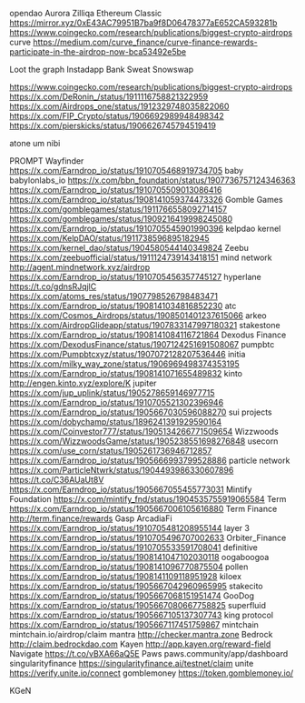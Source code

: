 

opendao
Aurora
Zilliqa
Ethereum Classic
https://mirror.xyz/0xE43AC79951B7ba9f8D06478377aE652CA593281b
https://www.coingecko.com/research/publications/biggest-crypto-airdrops
curve https://medium.com/curve_finance/curve-finance-rewards-participate-in-the-airdrop-now-bca53492e5be

Loot
the graph
Instadapp
Bank
Sweat
Snowswap


https://www.coingecko.com/research/publications/biggest-crypto-airdrops
https://x.com/DeRonin_/status/1911116758821322959
https://x.com/Airdrops_one/status/1912329748035822060
https://x.com/FIP_Crypto/status/1906692989948498342
https://x.com/pierskicks/status/1906626745794519419

atone
um
nibi


PROMPT Wayfinder https://x.com/Earndrop_io/status/1910705468919734705
baby babylonlabs_io https://x.com/bbn_foundation/status/1907736757124346363 https://x.com/Earndrop_io/status/1910705509013086416 https://x.com/Earndrop_io/status/1908141059374473326
Gomble Games https://x.com/gomblegames/status/1911766558092714157 https://x.com/gomblegames/status/1909216419998245080 https://x.com/Earndrop_io/status/1910705545901990396
kelpdao kernel https://x.com/KelpDAO/status/1911738596895182945 https://x.com/kernel_dao/status/1904580544140349824
Zeebu https://x.com/zeebuofficial/status/1911124739143418151
mind network  http://agent.mindnetwork.xyz/airdrop https://x.com/Earndrop_io/status/1910705456357745127
hyperlane https://t.co/gdnsRJqjlC https://x.com/atoms_res/status/1907798526798483471 https://x.com/Earndrop_io/status/1908141034816852230
atc https://x.com/Cosmos_Airdrops/status/1908501401237615066
arkeo https://x.com/AirdropGlideapp/status/1907833147997180321
stakestone https://x.com/Earndrop_io/status/1908141084116721864
Dexodus Finance https://x.com/DexodusFinance/status/1907124251691508067
pumpbtc https://x.com/Pumpbtcxyz/status/1907072128207536446
initia https://x.com/milky_way_zone/status/1906969498374353195 https://x.com/Earndrop_io/status/1908141071655489832
kinto http://engen.kinto.xyz/explore/K
jupiter https://x.com/jup_uplink/status/1905278659146977715 https://x.com/Earndrop_io/status/1910705521302396946 https://x.com/Earndrop_io/status/1905667030596088270
sui projects https://x.com/dobychamp/status/1896241391929590164 https://x.com/Coinvestor777/status/1905134266771509654
Wizzwoods https://x.com/WizzwoodsGame/status/1905238551698276848
usecorn https://x.com/use_corn/status/1905261736946712857 https://x.com/Earndrop_io/status/1905666993799528886
particle network https://x.com/ParticleNtwrk/status/1904493986330607896 https://t.co/C36AUaUt8V https://x.com/Earndrop_io/status/1905667055455773031
Mintify Foundation https://x.com/mintify_fnd/status/1904535755919065584
Term https://x.com/Earndrop_io/status/1905667006105616880 Term Finance http://term.finance/rewards
Gasp
ArcadiaFi https://x.com/Earndrop_io/status/1910705481208955144
layer 3 https://x.com/Earndrop_io/status/1910705496707002633
Orbiter_Finance https://x.com/Earndrop_io/status/1910705533591708041
definitive https://x.com/Earndrop_io/status/1908141047102030118
oogaboogoa https://x.com/Earndrop_io/status/1908141096770875504
pollen https://x.com/Earndrop_io/status/1908141109118951928
kiloex https://x.com/Earndrop_io/status/1905667042960965995
stakecito https://x.com/Earndrop_io/status/1905667068151951474
GooDog https://x.com/Earndrop_io/status/1905667080667758825
superfluid https://x.com/Earndrop_io/status/1905667105137307743
king protocol https://x.com/Earndrop_io/status/1905667117451759867
mintchain mintchain.io/airdrop/claim
mantra http://checker.mantra.zone
 Bedrock http://claim.bedrockdao.com
 Kayen  http://app.kayen.org/reward-field
 Navigate  https://t.co/vBXA66aQ5E
 Paws paws.community/app/dashboard
 singularityfinance https://singularityfinance.ai/testnet/claim
 unite https://verify.unite.io/connect
 gomblemoney https://token.gomblemoney.io/

KGeN 